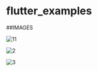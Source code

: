 # flutter_examples

##IMAGES

![11](https://user-images.githubusercontent.com/10377875/99785868-8fc63e00-2b3f-11eb-8724-cf2aa6f55b07.png)

![2](https://user-images.githubusercontent.com/10377875/99785924-ab314900-2b3f-11eb-9f2b-0226eef89021.png)

![3](https://user-images.githubusercontent.com/10377875/99785901-a10f4a80-2b3f-11eb-80ba-999471e0e785.png)
